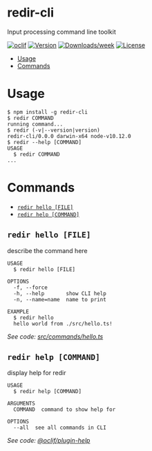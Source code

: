 redir-cli
=========

Input processing command line toolkit

[![oclif](https://img.shields.io/badge/cli-oclif-brightgreen.svg)](https://oclif.io)
[![Version](https://img.shields.io/npm/v/redir-cli.svg)](https://npmjs.org/package/redir-cli)
[![Downloads/week](https://img.shields.io/npm/dw/redir-cli.svg)](https://npmjs.org/package/redir-cli)
[![License](https://img.shields.io/npm/l/redir-cli.svg)](https://github.com/RYLabs/redir-cli/blob/master/package.json)

<!-- toc -->
* [Usage](#usage)
* [Commands](#commands)
<!-- tocstop -->
# Usage
<!-- usage -->
```sh-session
$ npm install -g redir-cli
$ redir COMMAND
running command...
$ redir (-v|--version|version)
redir-cli/0.0.0 darwin-x64 node-v10.12.0
$ redir --help [COMMAND]
USAGE
  $ redir COMMAND
...
```
<!-- usagestop -->
# Commands
<!-- commands -->
* [`redir hello [FILE]`](#redir-hello-file)
* [`redir help [COMMAND]`](#redir-help-command)

## `redir hello [FILE]`

describe the command here

```
USAGE
  $ redir hello [FILE]

OPTIONS
  -f, --force
  -h, --help       show CLI help
  -n, --name=name  name to print

EXAMPLE
  $ redir hello
  hello world from ./src/hello.ts!
```

_See code: [src/commands/hello.ts](https://github.com/RYLabs/redir-cli/blob/v0.0.0/src/commands/hello.ts)_

## `redir help [COMMAND]`

display help for redir

```
USAGE
  $ redir help [COMMAND]

ARGUMENTS
  COMMAND  command to show help for

OPTIONS
  --all  see all commands in CLI
```

_See code: [@oclif/plugin-help](https://github.com/oclif/plugin-help/blob/v2.2.0/src/commands/help.ts)_
<!-- commandsstop -->
